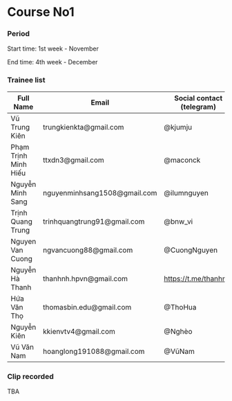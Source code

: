 # Course No1

### **Period**

Start time: 1st week - November

End time: 4th week - December



### **Trainee list**



<table><thead><tr><th>Full Name</th><th width="286">Email</th><th>Social contact (telegram)</th></tr></thead><tbody><tr><td>Vũ Trung Kiên</td><td>trungkienkta@gmail.com</td><td>@kjumju</td></tr><tr><td>Phạm Trịnh Minh Hiếu </td><td>ttxdn3@gmail.com</td><td> @maconck</td></tr><tr><td>Nguyễn Minh Sang </td><td>nguyenminhsang1508@gmail.com</td><td>@ilumnguyen</td></tr><tr><td>Trịnh Quang Trung </td><td>trinhquangtrung91@gmail.com</td><td>@bnw_vi</td></tr><tr><td>Nguyen Van Cuong </td><td>ngvancuong88@gmail.com</td><td>@CuongNguyen</td></tr><tr><td>Nguyễn Hà Thanh</td><td>thanhnh.hpvn@gmail.com</td><td><a href="https://t.me/thanhnth">https://t.me/thanhnth</a></td></tr><tr><td>Hứa Văn Thọ</td><td>thomasbin.edu@gmail.com</td><td>@ThoHua</td></tr><tr><td>Nguyễn Kiên </td><td>kkienvtv4@gmail.com</td><td>@Nghèo</td></tr><tr><td>Vũ Văn Nam</td><td>hoanglong191088@gmail.com</td><td>@VũNam</td></tr></tbody></table>

### Clip recorded

TBA



